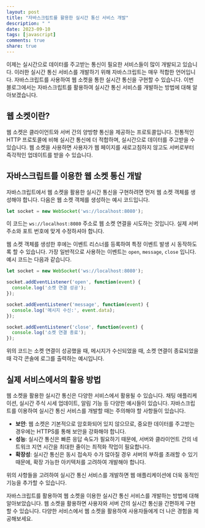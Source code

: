 ```yaml
---
layout: post
title: "자바스크립트를 활용한 실시간 통신 서비스 개발"
description: " "
date: 2023-09-10
tags: [javascript]
comments: true
share: true
---
```


이제는 실시간으로 데이터를 주고받는 통신이 필요한 서비스들이 많이 개발되고 있습니다. 이러한 실시간 통신 서비스를 개발하기 위해 자바스크립트는 매우 적합한 언어입니다. 자바스크립트를 사용하여 웹 소켓을 통한 실시간 통신을 구현할 수 있습니다. 이번 블로그에서는 자바스크립트를 활용하여 실시간 통신 서비스를 개발하는 방법에 대해 알아보겠습니다.

## 웹 소켓이란?

웹 소켓은 클라이언트와 서버 간의 양방향 통신을 제공하는 프로토콜입니다. 전통적인 HTTP 프로토콜에 비해 실시간 통신에 더 적합하며, 실시간으로 데이터를 주고받을 수 있습니다. 웹 소켓을 사용하면 사용자가 웹 페이지를 새로고침하지 않고도 서버로부터 즉각적인 업데이트를 받을 수 있습니다.

## 자바스크립트를 이용한 웹 소켓 통신 개발

자바스크립트에서 웹 소켓을 활용한 실시간 통신을 구현하려면 먼저 웹 소켓 객체를 생성해야 합니다. 다음은 웹 소켓 객체를 생성하는 예시 코드입니다.

```javascript
let socket = new WebSocket('ws://localhost:8080');
```

이 코드는 `ws://localhost:8080` 주소로 웹 소켓 연결을 시도하는 것입니다. 실제 서버 주소와 포트 번호에 맞게 수정하셔야 합니다.

웹 소켓 객체를 생성한 후에는 이벤트 리스너를 등록하여 특정 이벤트 발생 시 동작하도록 할 수 있습니다. 가장 일반적으로 사용하는 이벤트는 `open`, `message`, `close` 입니다. 예시 코드는 다음과 같습니다.

```javascript
let socket = new WebSocket('ws://localhost:8080');

socket.addEventListener('open', function(event) {
  console.log('소켓 연결 성공');
});

socket.addEventListener('message', function(event) {
  console.log('메시지 수신:', event.data);
});

socket.addEventListener('close', function(event) {
  console.log('소켓 연결 종료');
});
```

위의 코드는 소켓 연결이 성공했을 때, 메시지가 수신되었을 때, 소켓 연결이 종료되었을 때 각각 콘솔에 로그를 출력하는 예시입니다.

## 실제 서비스에서의 활용 방법

웹 소켓을 활용한 실시간 통신은 다양한 서비스에서 활용될 수 있습니다. 채팅 애플리케이션, 실시간 주식 시세 업데이트, 알림 기능 등 다양한 예시들이 있습니다. 자바스크립트를 이용하여 실시간 통신 서비스를 개발할 때는 주의해야 할 사항들이 있습니다.

- **보안**: 웹 소켓은 기본적으로 암호화되어 있지 않으므로, 중요한 데이터를 주고받는 경우에는 HTTPS를 통해 보안을 강화해야 합니다.
- **성능**: 실시간 통신은 빠른 응답 속도가 필요하기 때문에, 서버와 클라이언트 간의 네트워크 지연 시간을 최대한 줄이는 최적화 작업이 필요합니다.
- **확장성**: 실시간 통신은 동시 접속자 수가 많아질 경우 서버의 부하를 초래할 수 있기 때문에, 확장 가능한 아키텍처를 고려하여 개발해야 합니다.

위의 사항들을 고려하여 실시간 통신 서비스를 개발하면 웹 애플리케이션에 더욱 동적인 기능을 추가할 수 있습니다.

자바스크립트를 활용하여 웹 소켓을 이용한 실시간 통신 서비스를 개발하는 방법에 대해 알아보았습니다. 웹 소켓을 활용하면 사용자와 서버 간의 실시간 통신을 간편하게 구현할 수 있습니다. 다양한 서비스에서 웹 소켓을 활용하여 사용자들에게 더 나은 경험을 제공해보세요.